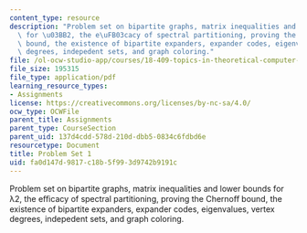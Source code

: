 ```yaml
---
content_type: resource
description: "Problem set on bipartite graphs, matrix inequalities and lower bounds\
  \ for \u03BB2, the e\uFB03cacy of spectral partitioning, proving the Cherno\uFB00\
  \ bound, the existence of bipartite expanders, expander codes, eigenvalues, vertex\
  \ degrees, indepedent sets, and graph coloring."
file: /ol-ocw-studio-app/courses/18-409-topics-in-theoretical-computer-science-an-algorithmists-toolkit-fall-2009/fa0d147d9817c18b5f993d9742b9191c_MIT18_409F09_ps1.pdf
file_size: 195315
file_type: application/pdf
learning_resource_types:
- Assignments
license: https://creativecommons.org/licenses/by-nc-sa/4.0/
ocw_type: OCWFile
parent_title: Assignments
parent_type: CourseSection
parent_uid: 137d4cdd-578d-210d-dbb5-0834c6fdbd6e
resourcetype: Document
title: Problem Set 1
uid: fa0d147d-9817-c18b-5f99-3d9742b9191c
---
```

Problem set on bipartite graphs, matrix inequalities and lower bounds for λ2, the eﬃcacy of spectral partitioning, proving the Chernoﬀ bound, the existence of bipartite expanders, expander codes, eigenvalues, vertex degrees, indepedent sets, and graph coloring.
